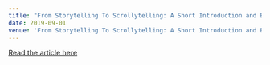 ```yaml
---
title: "From Storytelling To Scrollytelling: A Short Introduction and Beyond*"
date: 2019-09-01
venue: 'From Storytelling To Scrollytelling: A Short Introduction and Beyond*'
---
```

[<u>Read the article here</u>](https://medium.com/nightingale/from-storytelling-to-scrollytelling-a-short-introduction-and-beyond-fbda32066964)
